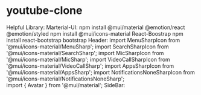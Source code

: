 # youtube-clone
Helpful Library:
Marterial-UI:
	npm install @mui/material @emotion/react @emotion/styled
	npm install @mui/icons-material
React-Boostrap
	npm install react-bootstrap bootstrap
Header:
	import MenuSharpIcon from '@mui/icons-material/MenuSharp';
	import SearchSharpIcon from '@mui/icons-material/SearchSharp';
	import MicSharpIcon from '@mui/icons-material/MicSharp';
	import VideoCallSharpIcon from '@mui/icons-material/VideoCallSharp';
	import AppsSharpIcon from '@mui/icons-material/AppsSharp';
	import NotificationsNoneSharpIcon from '@mui/icons-material/NotificationsNoneSharp';	
	import { Avatar } from '@mui/material';	
SideBar:

